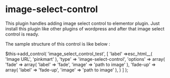 # image-select-control
This plugin handles adding image select control to elementor plugin.
Just install this plugin like other plugins of wordpress and after that image select control is ready.

The sample structure of this control is like below :

$this->add_control(
    'image_select_control_test',
    [
        'label' =>esc_html__( 'Image URL', 'pinkmart' ),
        'type' => 'image-select-control',
        'options' => array(
            'fade' => array(
                'label' => 'fade',
                'image' => 'path to image'
            ),
            'fade-up' => array(
                'label' => 'fade-up',
                'image' => 'path to image'
            ),
        )
    ]
);

